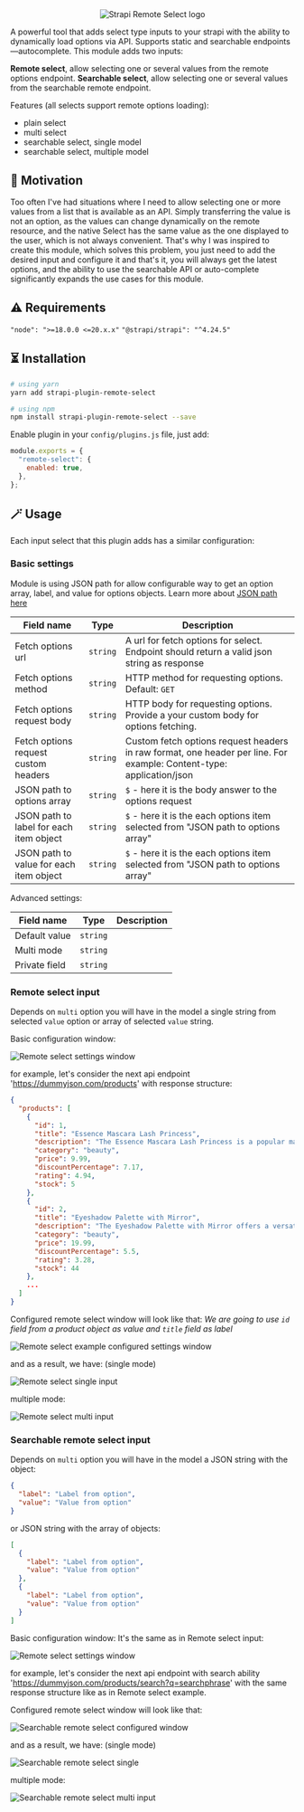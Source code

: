 ##

<p align="center">
  <img src="logo.svg" alt="Strapi Remote Select logo"/>
</p>

A powerful tool that adds select type inputs to your strapi with the ability to dynamically load options via API.
Supports static and searchable endpoints—autocomplete.
This module adds two inputs:

**Remote select**, allow selecting one or several values from the remote options endpoint.
**Searchable select**, allow selecting one or several values from the searchable remote endpoint.

Features (all selects support remote options loading):

- plain select
- multi select
- searchable select, single model
- searchable select, multiple model

## 💭 Motivation

Too often I've had situations where I need to allow selecting one or more values from a list that is available as an API.
Simply transferring the value is not an option, as the values can change dynamically on the remote resource,
and the native Select has the same value as the one displayed to the user, which is not always convenient.
That's why I was inspired to create this module, which solves this problem, you just need to add the desired input and configure it and that's it, you will always get the latest options, and the ability to use the searchable API or auto-complete significantly expands the use cases for this module.


## ⚠️ Requirements

`"node": ">=18.0.0 <=20.x.x"`
`"@strapi/strapi": "^4.24.5"`

## ⏳ Installation
```bash
# using yarn
yarn add strapi-plugin-remote-select

# using npm
npm install strapi-plugin-remote-select --save
```

Enable plugin in your `config/plugins.js` file, just add:

```js
module.exports = {
  "remote-select": {
    enabled: true,
  },
};
```

## 🪄 Usage

Each input select that this plugin adds has a similar configuration:

### Basic settings

Module is using JSON path for allow configurable way to get an option array, label, and value for options objects. Learn more about [JSON path here](https://github.com/dchester/jsonpath)

| Field name                              | Type     | Description                                                                                                          |
| --------------------------------------- | -------- | -------------------------------------------------------------------------------------------------------------------- |
| Fetch options url                       | `string` | A url for fetch options for select. Endpoint should return a valid json string as response                           |
| Fetch options method                    | `string` | HTTP method for requesting options. Default: `GET`                                                                   |
| Fetch options request body              | `string` | HTTP body for requesting options. Provide a your custom body for options fetching.                                   |
| Fetch options request custom headers    | `string` | Custom fetch options request headers in raw format, one header per line. For example: Content-type: application/json |
| JSON path to options array              | `string` | `$` - here it is the body answer to the options request                                                              |
| JSON path to label for each item object | `string` | `$` - here it is the each options item selected from "JSON path to options array"                                    |
| JSON path to value for each item object | `string` | `$` - here it is the each options item selected from "JSON path to options array"                                    |

Advanced settings:

| Field name    | Type     | Description |
| ------------- | -------- | ----------- |
| Default value | `string` |             |
| Multi mode    | `string` |             |
| Private field | `string` |             |

### Remote select input

Depends on `multi` option you will have in the model a single string from selected `value` option or array of selected `value` string.

Basic configuration window:

![Remote select settings window](screenshots/remote-select-settings.png)

for example, let's consider the next api endpoint 'https://dummyjson.com/products' with response structure:

```json
{
  "products": [
    {
      "id": 1,
      "title": "Essence Mascara Lash Princess",
      "description": "The Essence Mascara Lash Princess is a popular mascara known for its volumizing and lengthening effects. Achieve dramatic lashes with this long-lasting and cruelty-free formula.",
      "category": "beauty",
      "price": 9.99,
      "discountPercentage": 7.17,
      "rating": 4.94,
      "stock": 5
    },
    {
      "id": 2,
      "title": "Eyeshadow Palette with Mirror",
      "description": "The Eyeshadow Palette with Mirror offers a versatile range of eyeshadow shades for creating stunning eye looks. With a built-in mirror, it's convenient for on-the-go makeup application.",
      "category": "beauty",
      "price": 19.99,
      "discountPercentage": 5.5,
      "rating": 3.28,
      "stock": 44
    },
    ...
  ]
}
```

Configured remote select window will look like that:
_We are going to use `id` field from a product object as value and `title` field as label_

![Remote select example configured settings window](screenshots/remote-select-configured-window.png)

and as a result, we have: (single mode)

![Remote select single input](screenshots/remote-select-input.single.png)

multiple mode:

![Remote select multi input](screenshots/remote-select-input.multiple.png)

### Searchable remote select input

Depends on `multi` option you will have in the model a JSON string with the object:

```json
{
  "label": "Label from option",
  "value": "Value from option"
}
```

or JSON string with the array of objects:

```json
[
  {
    "label": "Label from option",
    "value": "Value from option"
  },
  {
    "label": "Label from option",
    "value": "Value from option"
  }
]
```

Basic configuration window:
It's the same as in Remote select input:

![Remote select settings window](screenshots/searchable-remote-select-settings.png)

for example, let's consider the next api endpoint with search ability 'https://dummyjson.com/products/search?q=searchphrase' with the same response structure like as in Remote select example.

Configured remote select window will look like that:

![Searchable remote select configured window](screenshots/searchable-remote-select-configured-window.png)

and as a result, we have: (single mode)

![Searchable remote select single](screenshots/searchable-remote-select-input.single.gif)

multiple mode:

![Searchable remote select multi input](screenshots/searchable-remote-select-input.multiple.gif)

